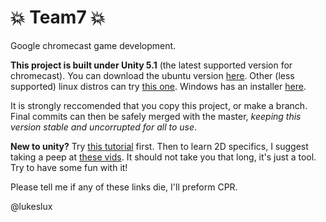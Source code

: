 # :boom: Team7 :boom:
Google chromecast game development.

__This project is built under Unity 5.1__ (the latest supported version for chromecast). You can download the ubuntu version
[here](http://download.unity3d.com/download_unity/unity-editor-5.1.0f3+2015091501_amd64.deb).
Other (less supported) linux distros can try [this one](http://download.unity3d.com/download_unity/unity-editor-installer-5.1.0f3+2015091501.sh).
Windows has an installer [here](https://unity3d.com/unity/whats-new/unity-5.1.4).

It is strongly reccomended that you copy this project, or make a branch.
Final commits can then be safely merged with the master, _keeping this
version stable and uncorrupted for all to use_.

__New to unity?__
Try [this tutorial](https://unity3d.com/learn/tutorials/projects/roll-ball-tutorial) first.
Then to learn 2D specifics, I suggest taking a peep at [these vids](https://unity3d.com/learn/tutorials/topics/2d-game-creation).
It should not take you that long, it's just a tool. Try to have some fun with it!

Please tell me if any of these links die, I'll preform CPR.

@lukeslux

